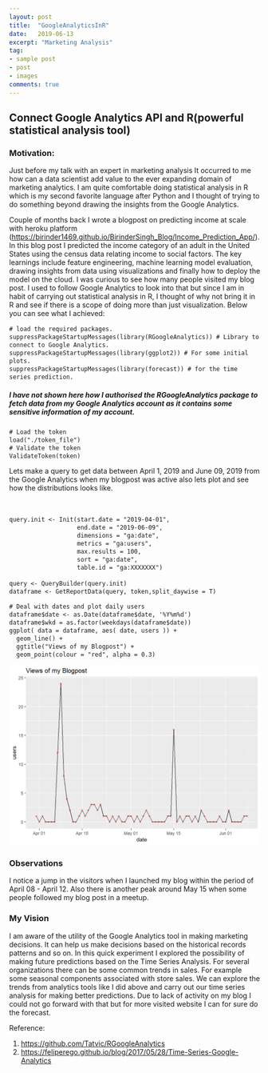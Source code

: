 ```yaml
---
layout: post
title:  "GoogleAnalyticsInR"
date:   2019-06-13
excerpt: "Marketing Analysis"
tag:
- sample post
- post
- images
comments: true
---
```


## Connect Google Analytics API and R(powerful statistical analysis tool)

### Motivation:
Just before my talk with an expert in marketing analysis It occurred to me how can a data scientist  add value to the ever expanding domain of marketing analytics. I am quite comfortable doing statistical analysis in R which is my second favorite language after Python and I thought of trying to do something beyond drawing the insights from the Google Analytics.

Couple of months back I wrote a blogpost on predicting income at scale with heroku platform (https://birinder1469.github.io/BirinderSingh_Blog/Income_Prediction_App/).
In this blog post I predicted the income category of an adult in the United States using the census data relating income to social factors. The key learnings include feature engineering, machine learning model evaluation, drawing insights from data using visualizations and finally how to deploy the model on the cloud.
I was curious to see how many people visited my blog post. I used to follow Google Analytics to look into that but since I am in habit of carrying out statistical analysis in R, I thought of why not bring it in R and see if there is a scope of doing more than just visualization. Below you can see what I achieved:

```{r}
# load the required packages.
suppressPackageStartupMessages(library(RGoogleAnalytics)) # Library to connect to Google Analytics.
suppressPackageStartupMessages(library(ggplot2)) # For some initial plots.
suppressPackageStartupMessages(library(forecast)) # for the time series prediction.
```

##### I have not shown here how I authorised the RGoogleAnalytics package to fetch data from my Google Analytics account as it contains some sensitive information of my account.

```{r}
# Load the token
load("./token_file")
# Validate the token
ValidateToken(token)
```

Lets make a query to get data between April 1, 2019 and June 09, 2019 from the Google Analytics when my blogpost was active also lets plot and see how the distributions looks like.

```{r}


query.init <- Init(start.date = "2019-04-01",
                   end.date = "2019-06-09",
                   dimensions = "ga:date",
                   metrics = "ga:users",
                   max.results = 100,
                   sort = "ga:date",
                   table.id = "ga:XXXXXXX")

query <- QueryBuilder(query.init)
dataframe <- GetReportData(query, token,split_daywise = T)

```


```{r}
# Deal with dates and plot daily users
dataframe$date <- as.Date(dataframe$date, '%Y%m%d')
dataframe$wkd = as.factor(weekdays(dataframe$date))
ggplot( data = dataframe, aes( date, users )) +
  geom_line() +
  ggtitle("Views of my Blogpost") +
  geom_point(colour = "red", alpha = 0.3)
```



![](../imgs/blog_visits.png)


### Observations
I notice a jump in the visitors when I launched my blog within the period of April 08 - April 12. Also there is another peak around May 15 when some people followed my blog post in a meetup.


### My Vision

I am aware of the utility of the Google Analytics tool in making marketing decisions. It can help us make decisions based on the historical records patterns and so on. In this quick experiment I explored the possibility of making future predictions based on the Time Series Analysis. For several organizations there can be some common trends in sales. For example some seasonal components associated with store sales. We can explore the trends from analytics tools like I did above and carry out our time series analysis for making better predictions.
Due to lack of activity on my blog I could not go forward with that but for more visited website I can for sure do the forecast.

Reference:
1. https://github.com/Tatvic/RGoogleAnalytics
2. https://feliperego.github.io/blog/2017/05/28/Time-Series-Google-Analytics
